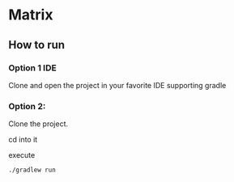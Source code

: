# Matrix

## How to run

### Option 1 IDE

Clone and open the project in your favorite IDE supporting gradle

### Option 2:

Clone the project.

cd into it

execute 
```bash
./gradlew run
```
